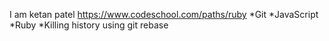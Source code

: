 I am ketan patel
https://www.codeschool.com/paths/ruby
*Git
*JavaScript
*Ruby
*Killing history using git rebase